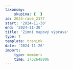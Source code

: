 ```yaml
---
taxonomy:
    skupina: {  }
id: 2024-race_2177
start: '2024-11-30'
end: '2024-11-30'
title: 'Zimní mapový výprava'
type: T
template: trenink
date: '2024-11-26'
import:
    type: members
    time: 1732648806
---
```


